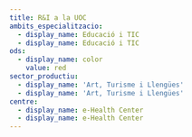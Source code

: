 ```yaml
---
title: R&I a la UOC
ambits_especialitzacio:
  - display_name: Educació i TIC
  - display_name: Educació i TIC
ods:
  - display_name: color
    value: red
sector_productiu:
  - display_name: 'Art, Turisme i Llengües'
  - display_name: 'Art, Turisme i Llengües'
centre:
  - display_name: e-Health Center
  - display_name: e-Health Center
---
```


